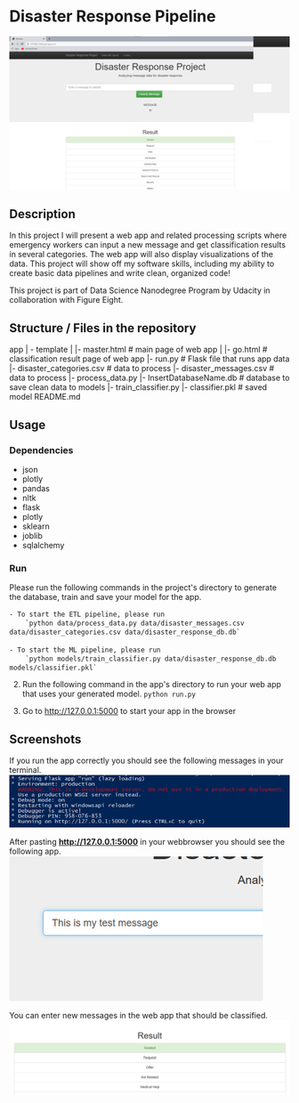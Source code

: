 # Disaster Response Pipeline
![Intro Pic](img1.PNG)

## Description
In this project I will present a web app and related processing scripts where emergency workers can input a new message and get classification results in several categories. The web app will also display visualizations of the data. This project will show off my software skills, including my ability to create basic data pipelines and write clean, organized code!

This project is part of Data Science Nanodegree Program by Udacity in collaboration with Figure Eight. 

## Structure / Files in the repository
app
| - template
| |- master.html # main page of web app
| |- go.html # classification result page of web app
|- run.py # Flask file that runs app
data
|- disaster_categories.csv # data to process
|- disaster_messages.csv # data to process
|- process_data.py
|- InsertDatabaseName.db # database to save clean data to
models
|- train_classifier.py
|- classifier.pkl # saved model
README.md

## Usage
### Dependencies
* json
* plotly
* pandas 
* nltk
* flask
* plotly
* sklearn
* joblib
* sqlalchemy

### Run
Please run the following commands in the project's directory to generate the database, train and save your model for the app.

    - To start the ETL pipeline, please run
        `python data/process_data.py data/disaster_messages.csv data/disaster_categories.csv data/disaster_response_db.db`
        
    - To start the ML pipeline, please run
        `python models/train_classifier.py data/disaster_response_db.db models/classifier.pkl`

2. Run the following command in the app's directory to run your web app that uses your generated model.
    `python run.py`

3. Go to http://127.0.0.1:5000 to start your app in the browser


## Screenshots
If you run the app correctly you should see the following messages in your terminal.
![Correct start of your app](img2.png)

After pasting **http://127.0.0.1:5000** in your webbrowser you should see the following app.
![Sample Output](img3.png)

You can enter new messages in the web app that should be classified.
![Main Page](img4.png)
